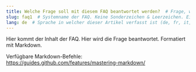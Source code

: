 ```yaml
---
title: Welche Frage soll mit diesem FAQ beantwortet werden?  # Frage, welche hier beantwortet wird
slug: faq1  # Systemname der FAQ. Keine Sonderzeichen & Leerzeichen. Eindeutig & Einmalig. Wird in der URL angezeigt
lang: de  # Sprache in welcher dieser Artikel verfasst ist (de, fr, it, en)
---
```


Hier kommt der Inhalt der FAQ. Hier wird die Frage beantwortet. Formatiert mit Markdown.

Verfügbare Markdown-Befehle:
https://guides.github.com/features/mastering-markdown/
